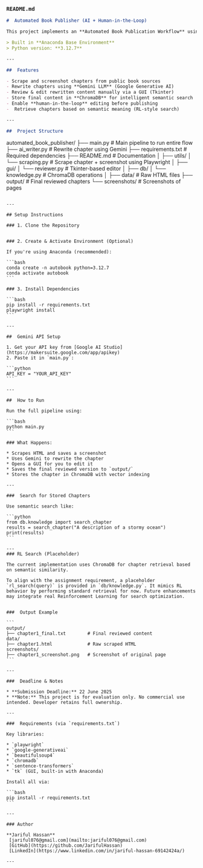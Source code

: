 ### `README.md`

```markdown
#  Automated Book Publisher (AI + Human-in-the-Loop)

This project implements an **Automated Book Publication Workflow** using web scraping, AI-powered content rewriting with **Google Gemini**, human-in-the-loop review via a GUI editor, and semantic storage using **ChromaDB** with retrieval support.

> Built in **Anaconda Base Environment**  
> Python version: **3.12.7**

---

##  Features

- Scrape and screenshot chapters from public book sources  
- Rewrite chapters using **Gemini LLM** (Google Generative AI)  
- Review & edit rewritten content manually via a GUI (Tkinter)  
- Store final content in **ChromaDB** for intelligent semantic search  
- Enable **human-in-the-loop** editing before publishing  
-  Retrieve chapters based on semantic meaning (RL-style search)

---

##  Project Structure

```

automated\_book\_publisher/
├── main.py                     #  Main pipeline to run entire flow
├── ai\_writer.py                # Rewrite chapter using Gemini
├── requirements.txt            #  Required dependencies
├── README.md                   #  Documentation
│
├── utils/
│   └── scraping.py             #  Scrape chapter + screenshot using Playwright
│
├── gui/
│   └── reviewer.py             #  Tkinter-based editor
│
├── db/
│   └── knowledge.py            #  ChromaDB operations
│
├── data/                       #  Raw HTML files
├── output/                     #  Final reviewed chapters
└── screenshots/                #  Screenshots of pages

````

---

## Setup Instructions

### 1. Clone the Repository


### 2. Create & Activate Environment (Optional)

If you're using Anaconda (recommended):

```bash
conda create -n autobook python=3.12.7
conda activate autobook
```

### 3. Install Dependencies

```bash
pip install -r requirements.txt
playwright install
```

---

##  Gemini API Setup

1. Get your API key from [Google AI Studio](https://makersuite.google.com/app/apikey)
2. Paste it in `main.py`:

```python
API_KEY = "YOUR_API_KEY"
```

---

##  How to Run

Run the full pipeline using:

```bash
python main.py
```

### What Happens:

* Scrapes HTML and saves a screenshot
* Uses Gemini to rewrite the chapter
* Opens a GUI for you to edit it
* Saves the final reviewed version to `output/`
* Stores the chapter in ChromaDB with vector indexing

---

###  Search for Stored Chapters

Use semantic search like:

```python
from db.knowledge import search_chapter
results = search_chapter("A description of a stormy ocean")
print(results)
```

---
### RL Search (Placeholder)

The current implementation uses ChromaDB for chapter retrieval based on semantic similarity.

To align with the assignment requirement, a placeholder `rl_search(query)` is provided in `db/knowledge.py`. It mimics RL behavior by performing standard retrieval for now. Future enhancements may integrate real Reinforcement Learning for search optimization.


###  Output Example

```
output/
├── chapter1_final.txt        # Final reviewed content
data/
├── chapter1.html             # Raw scraped HTML
screenshots/
├── chapter1_screenshot.png   # Screenshot of original page
```

---

###  Deadline & Notes

* **Submission Deadline:** 22 June 2025
* **Note:** This project is for evaluation only. No commercial use intended. Developer retains full ownership.

---

###  Requirements (via `requirements.txt`)

Key libraries:

* `playwright`
* `google-generativeai`
* `beautifulsoup4`
* `chromadb`
* `sentence-transformers`
* `tk` (GUI, built-in with Anaconda)

Install all via:

```bash
pip install -r requirements.txt
```

---

### Author

**Jariful Hassan**
 [jariful076@gmail.com](mailto:jariful076@gmail.com)
 [GitHub](https://github.com/JarifulHassan)
 [LinkedIn](https://www.linkedin.com/in/jariful-hassan-69142424a/)

---
